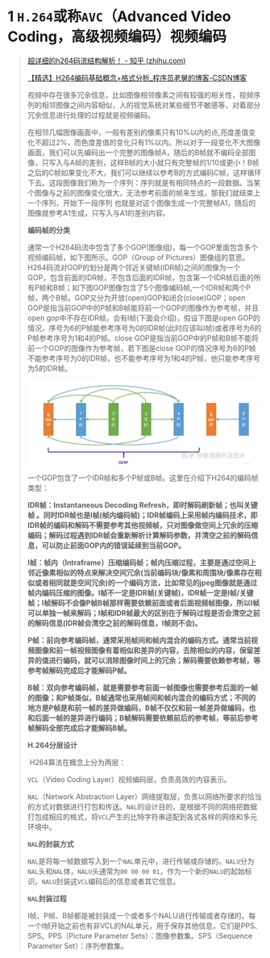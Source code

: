 # 1 `H.264`或称`AVC`（Advanced Video Coding，高级视频编码）视频编码

> [超详细的h264码流结构解析！ - 知乎 (zhihu.com)](https://zhuanlan.zhihu.com/p/622152133)
>
> [【精选】H264编码基础概念+格式分析_程序员老舅的博客-CSDN博客](https://blog.csdn.net/m0_60259116/article/details/124870967?ops_request_misc=%7B%22request%5Fid%22%3A%22170029584216800186530614%22%2C%22scm%22%3A%2220140713.130102334..%22%7D&request_id=170029584216800186530614&biz_id=0&utm_medium=distribute.pc_search_result.none-task-blog-2~all~top_positive~default-1-124870967-null-null.142^v96^pc_search_result_base4&utm_term=h264编码&spm=1018.2226.3001.4187)
>
> ​	视频中存在很多冗余信息，比如图像相邻像素之间有较强的相关性，视频序列的相邻图像之间内容相似，人的视觉系统对某些细节不敏感等，对着部分冗余信息进行处理的过程就是视频编码。
>
> ​	在相邻几幅图像画面中，一般有差别的像素只有10%以内的点,亮度差值变化不超过2%，而色度差值的变化只有1%以内。所以对于一段变化不大图像画面，我们可以先编码出一个完整的图像帧A，随后的B帧就不编码全部图像，只写入与A帧的差别，这样B帧的大小就只有完整帧的1/10或更小！B帧之后的C帧如果变化不大，我们可以继续以参考B的方式编码C帧，这样循环下去。这段图像我们称为一个序列：序列就是有相同特点的一段数据。当某个图像与之前的图像变化很大，无法参考前面的帧来生成，那我们就结束上一个序列，开始下一段序列 也就是对这个图像生成一个完整帧A1，随后的图像就参考A1生成，只写入与A1的差别内容。
>
> **编码帧的分类**
>
> ​	通常一个H264码流中包含了多个GOP(图像组)，每一个GOP里面包含多个视频编码帧，如下图所示。GOP（Group of Pictures）图像组的意思。H264码流对GOP的划分是两个邻近关键帧(IDR帧)之间的图像为一个GOP，包含前面的IDR帧，不包含后面的IDR帧，包含第一个IDR帧后面的所有P帧和B帧；如下图GOP图像包含了5个图像编码帧,一个IDR帧和两个P帧，两个B帧。GOP又分为开放(open)GOP和闭合(close)GOP；open GOP是指当前GOP中的P帧和B帧能将前一个GOP的图像作为参考帧，并且open gop中不存在IDR帧，会有I帧(下面会介绍)，假设下图是open GOP的情况，序号为6的P帧能参考序号为0的IDR帧(此时应该叫I帧)或者序号为6的P帧参考序号为1和4的P帧。close GOP是指当前GOP中的P帧和B帧不能将前一个GOP的图像作为参考帧，若下图是close GOP的情况序号为6的P帧不能参考序号为0的IDR帧，也不能参考序号为1和4的P帧，他只能参考序号为5的IDR帧。
>
> ![image-20231120104130656](音视频编码.assets/image-20231120104130656.png)
>
> 一个GOP包含了一个IDR帧和多个P帧或B帧。这里在介绍下H264的编码帧类型：
>
> **IDR帧：Instantaneous Decoding Refresh，即时解码刷新帧；也叫关键帧 。同时IDR帧也是I帧(帧内编码帧)；IDR帧编码上采用帧内编码技术，即IDR帧的编码和解码不需要参考其他视频帧，只对图像做空间上冗余的压缩编码；解码过程遇到IDR帧会重新解析计算解码参数，并清空之前的解码信息，可以防止前面GOP内的错误延续到当前GOP。**
>
> **I帧：帧内（Intraframe）压缩编码帧；帧内压缩过程，主要是通过空间上邻近像素相似的特点来解决空间冗余(当前编码块/像素和周围块/像素存在相似或者相同就是空间冗余)的一个编码方法，比如常见的jpeg图像就是通过帧内编码压缩的图像。I帧不一定是IDR帧(关键帧)，IDR帧一定是I帧/关键帧；I帧解码不会像P帧B帧那样需要依赖前面或者后面视频帧图像，所以I帧可以单独一帧来解码；I帧和IDR帧最大的区别在于解码过程是否会清空之前的解码信息(IDR帧会清空之前的解码信息，I帧则不会)。**
>
> **P帧：前向参考编码帧，通常采用帧间和帧内混合的编码方式。通常当前视频图像和前一帧视频图像有着相似和差异的内容，去除相似的内容，保留差异的值进行编码，就可以消除图像时间上的冗余；解码需要依赖参考帧，等参考帧解码完成后才能解码P帧。**
>
> **B帧：双向参考编码帧，就是需要参考前面一帧图像也需要参考后面的一帧的图像；和P帧类似，B帧通常也采用帧间和帧内混合的编码方式；不同的地方是P帧是和前一帧的差异做编码，B帧不仅仅和前一帧差异做编码，也和后面一帧的差异进行编码；B帧解码需要依赖前后的参考帧，等前后参考帧解码全部完成后才能解码B帧。**
>
> **H.264分层设计**
>
> ​	H264算法在概念上分为两层：
>
> `VCL`（Video Coding Layer）视频编码层，负责高效的内容表示。
>
> `NAL`（Network Abstraction Layer）网络提取层，负责以网络所要求的恰当的方式对数据进行打包和传送。`NAL`的设计目的，是根据不同的网络把数据打包成相应的格式，将`VCL`产生的比特字符串适配到各式各样的网络和多元环境中。
>
> **`NAL`的封装方式**
>
> `NAL`是将每一帧数据写入到一个`NAL`单元中，进行传输或存储的。`NALU`分为`NAL`头和`NAL`体，`NALU`头通常为`00 00 00 01`，作为一个新的`NALU`的起始标识。`NALU`封装这`VCL`编码后的信息或者其它信息。
>
> **`NAL`封装过程**
>
> I帧、P帧、B帧都是被封装成一个或者多个NALU进行传输或者存储的。每一个I帧开始之前也有非VCL的NAL单元，用于保存其他信息，它们是PPS、SPS。PPS（Picture Parameter Sets）：图像参数集。SPS（Sequence Parameter Set）：序列参数集。